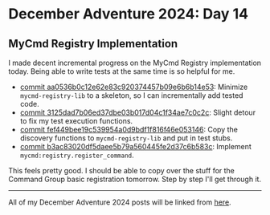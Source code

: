 # December Adventure 2024: Day 14

## MyCmd Registry Implementation

I made decent incremental progress on the MyCmd Registry implementation today. Being able to write tests at the same time is so helpful for me.

* [commit aa0536b0c12e62e83c920374457b09e6b6b14e53](https://github.com/travisbhartwell/mycmd/commit/aa0536b0c12e62e83c920374457b09e6b6b14e53): Minimize `mycmd-registry-lib` to a skeleton, so I can incrementally add tested code.
* [commit 3125dad7b06ed37dbe03b017d04c1f34ae7c0c2c](https://github.com/travisbhartwell/mycmd/commit/3125dad7b06ed37dbe03b017d04c1f34ae7c0c2c): Slight detour to fix my test execution functions.
* [commit fef449bee19c539954a0d9bdf1f816f46e053146](https://github.com/travisbhartwell/mycmd/commit/fef449bee19c539954a0d9bdf1f816f46e053146): Copy the discovery functions to `mycmd-registry-lib` and put in test stubs.
* [commit b3ac83020df5daee5b79a560445fe2d37c6b583c](https://github.com/travisbhartwell/mycmd/commit/b3ac83020df5daee5b79a560445fe2d37c6b583c): Implement `mycmd:registry.register_command`.

This feels pretty good. I should be able to copy over the stuff for the Command Group basic registration tomorrow. Step by step I'll get through it.

---

All of my December Adventure 2024 posts will be linked from [here](../../december-adventure-2024).

